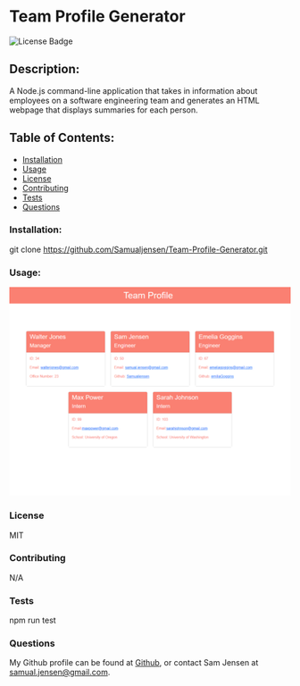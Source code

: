 # Team Profile Generator
![License Badge](https://shields.io/badge/license-MIT-green)
## Description:
A Node.js command-line application that takes in information about employees on a software engineering team and generates an HTML webpage that displays summaries for each person.
## Table of Contents:
* [Installation](#installation)
* [Usage](#usage)
* [License](#license)
* [Contributing](#contributing)
* [Tests](#tests)
* [Questions](#questions)
### Installation:
git clone https://github.com/Samualjensen/Team-Profile-Generator.git
### Usage:
![img](./assets/images/teamprofilegeneratorscreenshot.png)
### License
MIT
### Contributing
N/A
### Tests
npm run test
### Questions
My Github profile can be found at [Github](https://github.com/Samauljensen), or contact Sam Jensen at samual.jensen@gmail.com.
